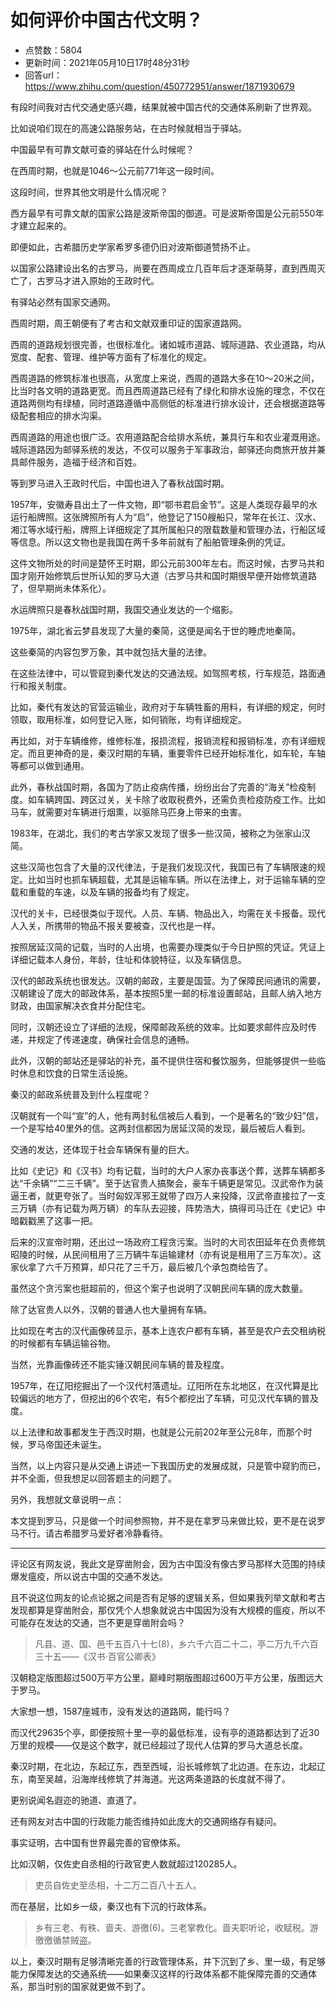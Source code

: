 # 如何评价中国古代文明？
- 点赞数：5804
- 更新时间：2021年05月10日17时48分31秒
- 回答url：https://www.zhihu.com/question/450772951/answer/1871930679
<body>
 <p data-pid="AqdkE13V">有段时间我对古代交通史感兴趣，结果就被中国古代的交通体系刷新了世界观。</p>
 <p data-pid="J48VSAIh">比如说咱们现在的高速公路服务站，在古时候就相当于驿站。</p>
 <p data-pid="Jn24b3tp">中国最早有可靠文献可查的驿站在什么时候呢？</p>
 <p data-pid="laHA5m-A">在西周时期，也就是1046～公元前771年这一段时间。</p>
 <p data-pid="GPCSvIMV">这段时间，世界其他文明是什么情况呢？</p>
 <p data-pid="GJu6y8lI">西方最早有可靠文献的国家公路是波斯帝国的御道。可是波斯帝国是公元前550年才建立起来的。</p>
 <p data-pid="D61SAGhN">即便如此，古希腊历史学家希罗多德仍旧对波斯御道赞扬不止。</p>
 <p data-pid="7Z0s4uMU">以国家公路建设出名的古罗马，尚要在西周成立几百年后才逐渐萌芽，直到西周灭亡了，古罗马才进入原始的王政时代。</p>
 <p data-pid="5IwSyQSc">有驿站必然有国家交通网。</p>
 <p data-pid="JwPM5Eg1">西周时期，周王朝便有了考古和文献双重印证的国家道路网。</p>
 <p data-pid="JRgxcnJX">西周的道路规划很完善，也很标准化。诸如城市道路、城际道路、农业道路，均从宽度、配套、管理、维护等方面有了标准化的规定。</p>
 <p data-pid="vBh2iinp">西周道路的修筑标准也很高，从宽度上来说，西周的道路大多在10～20米之间，比当时各文明的道路更宽。而且西周道路已经有了绿化和排水设施的理念，不仅在道路两侧均有绿植，同时道路遵循中高侧低的标准进行排水设计，还会根据道路等级配套相应的排水沟渠。</p>
 <p data-pid="5x42Zo0s">西周道路的用途也很广泛。农用道路配合给排水系统，兼具行车和农业灌溉用途。城际道路因为邮驿系统的发达，不仅可以服务于军事政治，邮驿还向商旅开放并兼具邮件服务，造福于经济和百姓。</p>
 <p data-pid="4RzRwJyQ">等到罗马进入王政时代后，中国也进入了春秋战国时期。</p>
 <p data-pid="dryPNnvC">1957年，安徽寿县出土了一件文物，即“鄂书君启金节”。这是人类现存最早的水运行船牌照。这张牌照所有人为“启”，他登记了150艘船只，常年在长江、汉水、湘江等水域行船，牌照上详细规定了其所属船只的限载数量和管理办法，行船区域等信息。所以这文物也是我国在两千多年前就有了船舶管理条例的凭证。</p>
 <p data-pid="qxDJ04Lf">这件文物所处的时间是楚怀王时期，即公元前300年左右。而这时候，古罗马共和国才刚开始修筑后世所认知的罗马大道（古罗马共和国时期很早便开始修筑道路了，但早期尚未体系化）。</p>
 <p data-pid="bGhN6Blf">水运牌照只是春秋战国时期，我国交通业发达的一个缩影。</p>
 <p data-pid="nlPL-oDX">1975年，湖北省云梦县发现了大量的秦简，这便是闻名于世的睡虎地秦简。</p>
 <p data-pid="msv5SJ5e">这些秦简的内容包罗万象，其中就包括大量的法律。</p>
 <p data-pid="-hKKPht3">在这些法律中，可以管窥到秦代发达的交通法规。如驾照考核，行车规范，路面通行和报关制度。</p>
 <p data-pid="OcbKC2g_">比如，秦代有发达的官营运输业，政府对于车辆牲畜的用料，有详细的规定，何时领取，取用标准，如何登记入账，如何销账，均有详细规定。</p>
 <p data-pid="0WdBZ_m3">再比如，对于车辆维修，维修标准，报损流程，报销流程和报销标准，亦有详细规定。而且更神奇的是，秦汉时期的车辆，重要零件已经开始标准化，如车轮，车轴等都可以做到通用。</p>
 <p data-pid="uHWwWY_1">此外，春秋战国时期，各国为了防止疫病传播，纷纷出台了完善的“海关”检疫制度。如车辆跨国、跨区过关，关卡除了收取税费外，还需负责检疫防疫工作。比如马车，就需要对车辆进行烟熏，以驱除马匹身上带来的虫害。</p>
 <p data-pid="VOs7WpuB">1983年，在湖北，我们的考古学家又发现了很多一些汉简，被称之为张家山汉简。</p>
 <p data-pid="3YDs4wdH">这些汉简也包含了大量的汉代律法，于是我们发现汉代，我国已有了车辆限速的规定。比如当时也抓车辆超载，尤其是运输车辆。所以在法律上，对于运输车辆的空载和重载的车速，以及车辆的报备均有了规定。</p>
 <p data-pid="T0sG25LU">汉代的关卡，已经很类似于现代。人员、车辆、物品出入，均需在关卡报备。现代人入关，所携带的物品不报关要被查，汉代也是一样。</p>
 <p data-pid="O4m1yQr0">按照居延汉简的记载，当时的人出境，也需要办理类似于今日护照的凭证。凭证上详细记载本人身份，年龄，住址和体貌特征，以及车辆信息。</p>
 <p data-pid="_fqoUnCK">汉代的邮政系统也很发达。汉朝的邮政，主要是国营。为了保障民间通讯的需要，汉朝建设了庞大的邮政体系，基本按照5里一邮的标准设置邮站，且邮人纳入地方财政，由国家解决衣食并分配住宅。</p>
 <p data-pid="vcFmRcHi">同时，汉朝还设立了详细的法规，保障邮政系统的效率。比如要求邮件应及时传递，并规定了传递速度，确保社会信息的通畅。</p>
 <p data-pid="Juqj1tR_">此外，汉朝的邮站还是驿站的补充，虽不提供住宿和餐饮服务，但能够提供一些临时休息和饮食的日常生活设施。</p>
 <p data-pid="q6QDkH1v">秦汉的邮政系统普及到什么程度呢？</p>
 <p data-pid="xlajNlhD">汉朝就有一个叫“宣”的人，他有两封私信被后人看到，一个是著名的“致少妇”信，一个是写给40里外的信。这两封信都因为居延汉简的发现，最后被后人看到。</p>
 <p data-pid="F9x-9Iqw">交通的发达，还体现于社会车辆保有量的巨大。</p>
 <p data-pid="qm-sU676">比如《史记》和《汉书》均有记载，当时的大户人家办丧事送个葬，送葬车辆都多达“千余辆”“二三千辆”。至于达官贵人搞聚会，豪车千辆更是常见。汉武帝作为装逼王者，就更夸张了。当时匈奴浑邪王就带了四万人来投降，汉武帝直接拉了一支三万辆（亦有记载为两万辆）的车队去迎接，阵势浩大，搞得司马迁在《史记》中暗戳戳黑了这事一把。</p>
 <p data-pid="7QYVOGk9">后来的汉宣帝时期，还出过一场政府工程贪污案。当时的大司农田延年在负责修筑昭陵的时候，从民间租用了三万辆牛车运输建材（亦有说是租用了三万车次）。这家伙拿了六千万预算，却只花了三千万，最后被几个承包商给告了。</p>
 <p data-pid="vKruRiKw">虽然这个贪污案也挺超前的，但这个案子也说明了汉朝民间车辆的庞大数量。</p>
 <p data-pid="ZeZi8t4w">除了达官贵人以外，汉朝的普通人也大量拥有车辆。</p>
 <p data-pid="_IlxMq6c">比如现在考古的汉代画像砖显示，基本上连农户都有车辆，甚至是农户去交租纳税的时候都有车辆运输谷物。</p>
 <p data-pid="92_ns5w0">当然，光靠画像砖还不能实锤汉朝民间车辆的普及程度。</p>
 <p data-pid="-wlPM-mr">1957年，在辽阳挖掘出了一个汉代村落遗址。辽阳所在东北地区，在汉代算是比较偏远的地方了，但挖出的6个农宅，有5个都挖出了车辆，可见汉代车辆的普及度。</p>
 <p data-pid="ACTSrKKR">以上法律和故事都发生于西汉时期，也就是公元前202年至公元8年，而那个时候，罗马帝国还未诞生。</p>
 <p data-pid="saEtIz4r">当然，以上内容只是从交通上讲述一下我国历史的发展成就，只是管中窥豹而已，并不全面，但我想足以回答题主的问题了。</p>
 <p data-pid="Aen1SscG">另外，我想就文章说明一点：</p>
 <p data-pid="WXes8yfp">本文提到罗马，只是做一个时间参照物，并不是在拿罗马来做比较，更不是在说罗马不行。请古希腊罗马爱好者冷静看待。</p>
 <hr>
 <p data-pid="ZjjV5rit">评论区有网友说，我此文是穿凿附会，因为古中国没有像古罗马那样大范围的持续爆发瘟疫，所以说古中国的交通不发达。</p>
 <p data-pid="cACtdpGm">且不说这位网友的论点论据之间是否有足够的逻辑关系，但如果我列举文献和考古发现都算是穿凿附会，那仅凭个人想象就说古中国因为没有大规模的瘟疫，所以不可能存在发达的交通，岂不更是穿凿附会吗？</p>
 <blockquote data-pid="SDj0hBhb">
  凡县、道、国、邑千五百八十七(8)，乡六千六百二十二，亭二万九千六百三十五——《汉书·百官公卿表》
 </blockquote>
 <p data-pid="pUR405Sk">汉朝稳定版图超过500万平方公里，巅峰时期版图超过600万平方公里，版图远大于罗马。</p>
 <p data-pid="tAM0NvM_">大家想一想，1587座城市，没有发达的道路网，能行吗？</p>
 <p data-pid="bGdd3c-m">而汉代29635个亭，即便按照十里一亭的最低标准，设有亭的道路都达到了近30万里的规模——仅是这个数字，就已经超过了现代人估算的罗马大道总长度。</p>
 <p data-pid="woKlXS33">秦汉时期，在北边，东起辽东，西至西域，沿长城修筑了北边道。在东边，北起辽东，南至吴越，沿海岸线修筑了并海道。光这两条道路的长度就不得了。</p>
 <p data-pid="bxi8-vBt">更别说闻名遐迩的驰道、直道了。</p>
 <p data-pid="8KQs9Ytv">还有网友对古中国的行政能力能否维持如此庞大的交通网络存有疑问。</p>
 <p data-pid="nmexP2pN">事实证明，古中国有世界最完善的官僚体系。</p>
 <p data-pid="d0FBfFiK">比如汉朝，仅佐史自丞相的行政官吏人数就超过120285人。</p>
 <blockquote data-pid="49oq4DLA">
  吏员自佐史至丞相，十二万二百八十五人。
 </blockquote>
 <p data-pid="r3WXa9E0">而在基层，比如乡一级，秦汉也有下沉的行政体系。</p>
 <blockquote data-pid="_1tzmVy2">
  乡有三老、有秩、啬夫、游徼(6)。三老掌教化。啬夫职听论，收赋税。游徼徼循禁贼盗。
 </blockquote>
 <p data-pid="ei-q_OmV">以上，秦汉时期有足够清晰完善的行政管理体系，并下沉到了乡、里一级，有足够能力保障发达的交通系统——如果秦汉这样的行政体系都不能保障完善的交通体系，那当时别的国家就更做不到了。</p>
 <p></p>
</body>